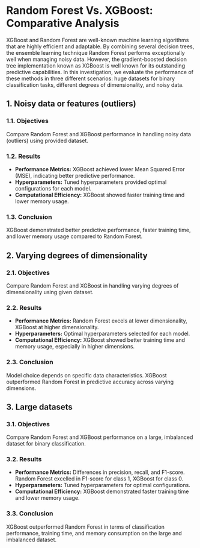 # Random Forest Vs. XGBoost: Comparative Analysis

XGBoost and Random Forest are well-known machine learning algorithms that are highly efficient and adaptable. By combining several decision trees, the ensemble learning technique Random Forest performs exceptionally well when managing noisy data. However, the gradient-boosted decision tree implementation known as XGBoost is well known for its outstanding predictive capabilities. In this investigation, we evaluate the performance of these methods in three different scenarios: huge datasets for binary classification tasks, different degrees of dimensionality, and noisy data.

## 1. Noisy data or features (outliers)

### 1.1. Objectives
Compare Random Forest and XGBoost performance in handling noisy data (outliers) using provided dataset.

### 1.2. Results
- **Performance Metrics:** XGBoost achieved lower Mean Squared Error (MSE), indicating better predictive performance.
- **Hyperparameters:** Tuned hyperparameters provided optimal configurations for each model.
- **Computational Efficiency:** XGBoost showed faster training time and lower memory usage.

### 1.3. Conclusion
XGBoost demonstrated better predictive performance, faster training time, and lower memory usage compared to Random Forest.

## 2. Varying degrees of dimensionality

### 2.1. Objectives
Compare Random Forest and XGBoost in handling varying degrees of dimensionality using given dataset.

### 2.2. Results
- **Performance Metrics:** Random Forest excels at lower dimensionality, XGBoost at higher dimensionality.
- **Hyperparameters:** Optimal hyperparameters selected for each model.
- **Computational Efficiency:** XGBoost showed better training time and memory usage, especially in higher dimensions.

### 2.3. Conclusion
Model choice depends on specific data characteristics. XGBoost outperformed Random Forest in predictive accuracy across varying dimensions.

## 3. Large datasets

### 3.1. Objectives
Compare Random Forest and XGBoost performance on a large, imbalanced dataset for binary classification.

### 3.2. Results
- **Performance Metrics:** Differences in precision, recall, and F1-score. Random Forest excelled in F1-score for class 1, XGBoost for class 0.
- **Hyperparameters:** Tuned hyperparameters for optimal configurations.
- **Computational Efficiency:** XGBoost demonstrated faster training time and lower memory usage.

### 3.3. Conclusion
XGBoost outperformed Random Forest in terms of classification performance, training time, and memory consumption on the large and imbalanced dataset.